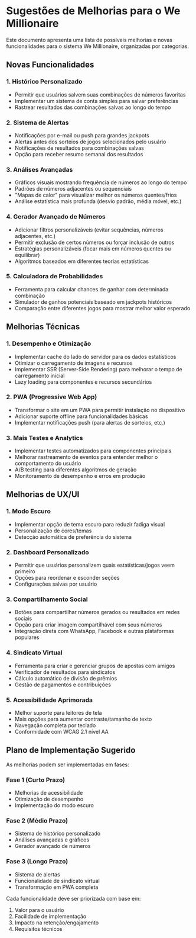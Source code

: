 # Sugestões de Melhorias para o We Millionaire

Este documento apresenta uma lista de possíveis melhorias e novas funcionalidades para o sistema We Millionaire, organizadas por categorias.

## Novas Funcionalidades

### 1. Histórico Personalizado
- Permitir que usuários salvem suas combinações de números favoritas
- Implementar um sistema de conta simples para salvar preferências
- Rastrear resultados das combinações salvas ao longo do tempo

### 2. Sistema de Alertas
- Notificações por e-mail ou push para grandes jackpots
- Alertas antes dos sorteios de jogos selecionados pelo usuário
- Notificações de resultados para combinações salvas
- Opção para receber resumo semanal dos resultados

### 3. Análises Avançadas
- Gráficos visuais mostrando frequência de números ao longo do tempo
- Padrões de números adjacentes ou sequenciais
- "Mapas de calor" para visualizar melhor os números quentes/frios
- Análise estatística mais profunda (desvio padrão, média móvel, etc.)

### 4. Gerador Avançado de Números
- Adicionar filtros personalizáveis (evitar sequências, números adjacentes, etc.)
- Permitir exclusão de certos números ou forçar inclusão de outros
- Estratégias personalizáveis (focar mais em números quentes ou equilibrar)
- Algoritmos baseados em diferentes teorias estatísticas

### 5. Calculadora de Probabilidades
- Ferramenta para calcular chances de ganhar com determinada combinação
- Simulador de ganhos potenciais baseado em jackpots históricos
- Comparação entre diferentes jogos para mostrar melhor valor esperado

## Melhorias Técnicas

### 1. Desempenho e Otimização
- Implementar cache do lado do servidor para os dados estatísticos
- Otimizar o carregamento de imagens e recursos
- Implementar SSR (Server-Side Rendering) para melhorar o tempo de carregamento inicial
- Lazy loading para componentes e recursos secundários

### 2. PWA (Progressive Web App)
- Transformar o site em um PWA para permitir instalação no dispositivo
- Adicionar suporte offline para funcionalidades básicas
- Implementar notificações push (para alertas de sorteios, etc.)

### 3. Mais Testes e Analytics
- Implementar testes automatizados para componentes principais
- Melhorar rastreamento de eventos para entender melhor o comportamento do usuário
- A/B testing para diferentes algoritmos de geração
- Monitoramento de desempenho e erros em produção

## Melhorias de UX/UI

### 1. Modo Escuro
- Implementar opção de tema escuro para reduzir fadiga visual
- Personalização de cores/temas
- Detecção automática de preferência do sistema

### 2. Dashboard Personalizado
- Permitir que usuários personalizem quais estatísticas/jogos veem primeiro
- Opções para reordenar e esconder seções
- Configurações salvas por usuário

### 3. Compartilhamento Social
- Botões para compartilhar números gerados ou resultados em redes sociais
- Opção para criar imagem compartilhável com seus números
- Integração direta com WhatsApp, Facebook e outras plataformas populares

### 4. Sindicato Virtual
- Ferramenta para criar e gerenciar grupos de apostas com amigos
- Verificador de resultados para sindicatos
- Cálculo automático de divisão de prêmios
- Gestão de pagamentos e contribuições

### 5. Acessibilidade Aprimorada
- Melhor suporte para leitores de tela
- Mais opções para aumentar contraste/tamanho de texto
- Navegação completa por teclado
- Conformidade com WCAG 2.1 nível AA

## Plano de Implementação Sugerido

As melhorias podem ser implementadas em fases:

### Fase 1 (Curto Prazo)
- Melhorias de acessibilidade
- Otimização de desempenho
- Implementação do modo escuro

### Fase 2 (Médio Prazo)
- Sistema de histórico personalizado
- Análises avançadas e gráficos
- Gerador avançado de números

### Fase 3 (Longo Prazo)
- Sistema de alertas
- Funcionalidade de sindicato virtual
- Transformação em PWA completa

Cada funcionalidade deve ser priorizada com base em:
1. Valor para o usuário
2. Facilidade de implementação
3. Impacto na retenção/engajamento
4. Requisitos técnicos 